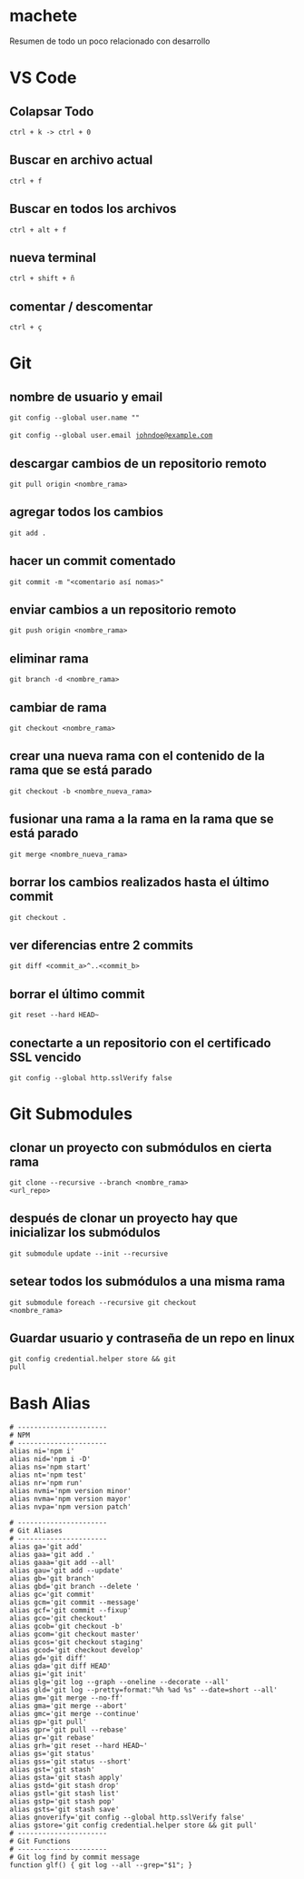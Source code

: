 # machete
Resumen de todo un poco relacionado con desarrollo

# VS Code

## Colapsar Todo
<code>ctrl + k -> ctrl + 0</code> 

## Buscar en archivo actual
<code>ctrl + f</code> 

## Buscar en todos los archivos
<code>ctrl + alt + f</code>

## nueva terminal 
<code>ctrl + shift + ñ</code> 

## comentar / descomentar
<code>ctrl + ç</code>

# Git

## nombre de usuario y email
<code>git config --global user.name "<John Doe>" <br/></code><br/>
<code>git config --global user.email <johndoe@example.com></code>

## descargar cambios de un repositorio remoto
<code>git pull origin <nombre_rama></code>

## agregar todos los cambios
<code>git add .</code>

## hacer un commit comentado
<code>git commit -m "<comentario así nomas>"</code>

## enviar cambios a un repositorio remoto
<code>git push origin <nombre_rama></code>

## eliminar rama
<code>git branch -d <nombre_rama></code>

## cambiar de rama
<code>git checkout <nombre_rama></code>

## crear una nueva rama con el contenido de la rama que se está parado
<code>git checkout -b <nombre_nueva_rama></code>

## fusionar una rama a la rama en la rama que se está parado
<code>git merge <nombre_nueva_rama></code>

## borrar los cambios realizados hasta el último commit
<code>git checkout .</code>

## ver diferencias entre 2 commits
<code>git diff <commit_a>^..<commit_b></code>

## borrar el último commit
<code>git reset --hard HEAD~</code>

## conectarte a un repositorio con el certificado SSL vencido
<code>git config --global http.sslVerify false</code>

# Git Submodules

## clonar un proyecto con submódulos en cierta rama
<code>git clone --recursive --branch <nombre_rama> <url_repo></code>
  
## después de clonar un proyecto hay que inicializar los submódulos
<code>git submodule update --init --recursive</code>
  
## setear todos los submódulos a una misma rama
<code>git submodule foreach --recursive git checkout <nombre_rama></code>
  
## Guardar usuario y contraseña de un repo en linux
<code>git config credential.helper store && git pull</code>

# Bash Alias
```
# ----------------------
# NPM
# ----------------------
alias ni='npm i'
alias nid='npm i -D'
alias ns='npm start'
alias nt='npm test'
alias nr='npm run'
alias nvmi='npm version minor'
alias nvma='npm version mayor'
alias nvpa='npm version patch'
​
# ----------------------
# Git Aliases
# ----------------------
alias ga='git add'
alias gaa='git add .'
alias gaaa='git add --all'
alias gau='git add --update'
alias gb='git branch'
alias gbd='git branch --delete '
alias gc='git commit'
alias gcm='git commit --message'
alias gcf='git commit --fixup'
alias gco='git checkout'
alias gcob='git checkout -b'
alias gcom='git checkout master'
alias gcos='git checkout staging'
alias gcod='git checkout develop'
alias gd='git diff'
alias gda='git diff HEAD'
alias gi='git init'
alias glg='git log --graph --oneline --decorate --all'
alias gld='git log --pretty=format:"%h %ad %s" --date=short --all'
alias gm='git merge --no-ff'
alias gma='git merge --abort'
alias gmc='git merge --continue'
alias gp='git pull'
alias gpr='git pull --rebase'
alias gr='git rebase'
alias grh='git reset --hard HEAD~'
alias gs='git status'
alias gss='git status --short'
alias gst='git stash'
alias gsta='git stash apply'
alias gstd='git stash drop'
alias gstl='git stash list'
alias gstp='git stash pop'
alias gsts='git stash save'
alias gnoverify='git config --global http.sslVerify false'
alias gstore='git config credential.helper store && git pull'
# ----------------------
# Git Functions
# ----------------------
# Git log find by commit message
function glf() { git log --all --grep="$1"; }
```
